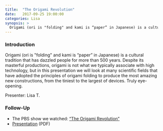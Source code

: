 ```yaml
---
title:  "The Origami Revolution"
date:   2017-09-25 19:00:00
categories: Lisa
synopsis: >
  Origami (ori is "folding" and kami is “paper” in Japanese) is a cultural tradition that has dazzled people for more than 500 years. Despite its masterful productions, origami is not what we typically associate with high technology, but in this presentation we will look at many scientific fields that have adopted the principles of origami folding to produce the most amazing new constructions, from the tiniest to the largest of devices. Truly eye-opening.
---
```


### Introduction

Origami (ori is "folding" and kami is “paper” in Japanese) is a cultural tradition that has dazzled people for more than 500 years. Despite its masterful productions, origami is not what we typically associate with high technology, but in this presentation we will look at many scientific fields that have adopted the principles of origami folding to produce the most amazing new constructions, from the tiniest to the largest of devices. Truly eye-opening.

Presenter: Lisa T.

### Follow-Up

* The PBS show we watched: [“The Origami Revolution”](http://www.dailymotion.com/video/x5yma3d)
* [Presentation](/assets/present/2017/origami-revolution.pdf) (PDF)